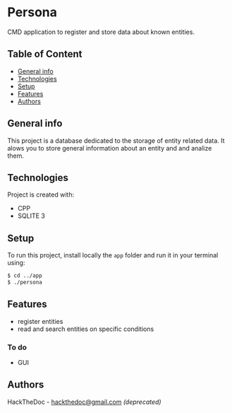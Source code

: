 # Persona

CMD application to register and store data about known entities.

## Table of Content

- [General info](#general-info)
- [Technologies](#technologies)
- [Setup](#setup)
- [Features](#features)
- [Authors](#authors)

## General info

This project is a database dedicated to the storage of entity related data.
It alows you to store general information about an entity and and analize them.

## Technologies

Project is created with:

- CPP
- SQLITE 3

## Setup

To run this project, install locally the `app` folder and run it in your terminal using:

```bash
$ cd ../app
$ ./persona
```

## Features

- register entities
- read and search entities on specific conditions

### To do

- GUI

## Authors

HackTheDoc - <hackthedoc@gmail.com> *(deprecated)*
